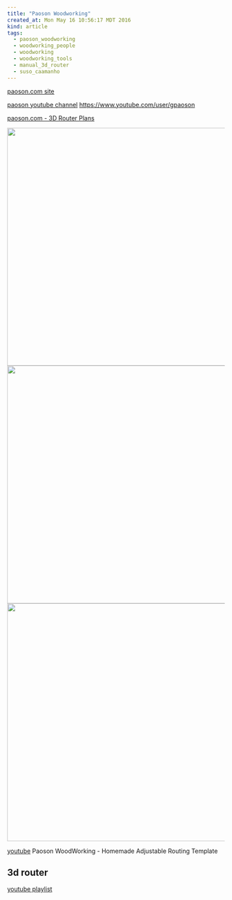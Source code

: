 ```yaml
---
title: "Paoson Woodworking"
created_at: Mon May 16 10:56:17 MDT 2016
kind: article
tags:
  - paoson_woodworking
  - woodworking_people
  - woodworking
  - woodworking_tools
  - manual_3d_router
  - suso_caamanho
---
```


<a href="http://paoson.com/downloads/en/" target="_blank">paoson.com site</a>

<a href="https://www.youtube.com/user/gpaoson" target="_blank">paoson youtube channel</a> https://www.youtube.com/user/gpaoson

<a href="http://paoson.com/downloads/en/shop/39-3d-router.html" target="_blank">paoson.com - 3D Router Plans</a>


<img src="/assets/images/3d-router-1.jpg" width="550px">

<img src="/assets/images/3d-router-2.jpg" width="550px">

<img src="/assets/images/3d-router-3.jpg" width="550px">

<a href="https://www.youtube.com/watch?v=DcvD7Fm9xGo" target="_blank">youtube</a>
Paoson WoodWorking - Homemade Adjustable Routing Template

## 3d router

<a href="https://www.youtube.com/watch?v=NG9IAndPcrw&list=PL-zsYqBu58GqP5ps6n9TgjUzQRI4Z3gHQ" target="_blank">youtube playlist</a>


<!--
html boilerplate
<a href="" target="_blank"></a>
<img src="" width="400px">
<ul>
  <li></li>
</ul>
<pre>
</pre>
<pre><code>
</code></pre>
-->

